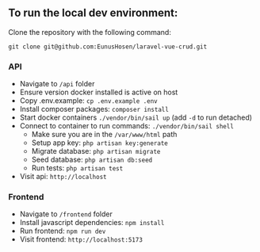 ## To run the local dev environment:
Clone the repository with the following command:
```
git clone git@github.com:EunusHosen/laravel-vue-crud.git
```
### API
- Navigate to `/api` folder
- Ensure version docker installed is active on host
- Copy .env.example: `cp .env.example .env`
- Install composer packages: `composer install`
- Start docker containers `./vendor/bin/sail up` (add `-d` to run detached)
- Connect to container to run commands: `./vendor/bin/sail shell`
    - Make sure you are in the `/var/www/html` path
    - Setup app key: `php artisan key:generate`
    - Migrate database: `php artisan migrate`
    - Seed database: `php artisan db:seed`
    - Run tests: `php artisan test`
- Visit api: `http://localhost`

### Frontend
- Navigate to `/frontend` folder
- Install javascript dependencies: `npm install`
- Run frontend: `npm run dev`
- Visit frontend: `http://localhost:5173`
